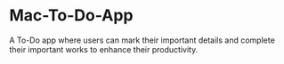 # Mac-To-Do-App
A To-Do app where users can mark their important details and complete their important works to enhance their productivity.
